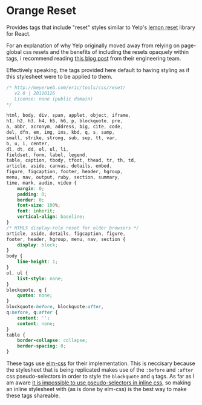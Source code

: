 # Orange Reset 

Provides tags that include "reset" styles similar to
Yelp's [lemon reset](https://github.com/Yelp/lemon-reset) library for React.

For an explanation of why Yelp originally moved away from relying on
page-global css resets and the benefits of including the resets opaquely
within tags, i recommend reading [this blog post](https://engineeringblog.yelp.com/2018/03/css-in-the-age-of-react.html)
from their engineering team.

Effectively speaking, the tags provided here default to having 
styling as if this stylesheet were to be applied to them.

```css
/* http://meyerweb.com/eric/tools/css/reset/ 
   v2.0 | 20110126
   License: none (public domain)
*/

html, body, div, span, applet, object, iframe,
h1, h2, h3, h4, h5, h6, p, blockquote, pre,
a, abbr, acronym, address, big, cite, code,
del, dfn, em, img, ins, kbd, q, s, samp,
small, strike, strong, sub, sup, tt, var,
b, u, i, center,
dl, dt, dd, ol, ul, li,
fieldset, form, label, legend,
table, caption, tbody, tfoot, thead, tr, th, td,
article, aside, canvas, details, embed, 
figure, figcaption, footer, header, hgroup, 
menu, nav, output, ruby, section, summary,
time, mark, audio, video {
	margin: 0;
	padding: 0;
	border: 0;
	font-size: 100%;
	font: inherit;
	vertical-align: baseline;
}
/* HTML5 display-role reset for older browsers */
article, aside, details, figcaption, figure, 
footer, header, hgroup, menu, nav, section {
	display: block;
}
body {
	line-height: 1;
}
ol, ul {
	list-style: none;
}
blockquote, q {
	quotes: none;
}
blockquote:before, blockquote:after,
q:before, q:after {
	content: '';
	content: none;
}
table {
	border-collapse: collapse;
	border-spacing: 0;
}
```

These tags use [elm-css](https://package.elm-lang.org/packages/rtfeldman/elm-css/latest/Css)
for their implementation. This is neccisary because the stylesheet that is
being replicated makes use of the `:before` and `:after` css pseudo-selectors
in order to style the `blockquote` and `q` tags. As far as I am aware 
[it is impossible to use pseudo-selectors in inline css](https://stackoverflow.com/questions/5293280/css-pseudo-classes-with-inline-styles),
so making an inline stylesheet with (as is done by elm-css) is the best way
to make these tags shareable.